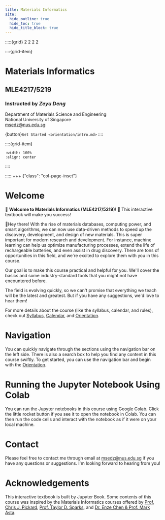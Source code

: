 ```yaml
---
title: Materials Informatics
site:
  hide_outline: true
  hide_toc: true
  hide_title_block: true
---
```



:::::{grid} 2 2 2 2

::::{grid-item}

# Materials Informatics

## MLE4217/5219

### Instructed by *Zeyu Deng*

Department of Materials Science and Engineering  
National University of Singapore  
msedz@nus.edu.sg

{button}`Get Started <orientation/intro.md>`
::::

::::{grid-item}
```{figure} figures/materials_informatics_logo_notitle.png
:width: 100%
:align: center
```
::::

:::::
+++ {"class": "col-page-inset"}

# Welcome
🙌 **Welcome to Materials Informatics (MLE4217/5219)**! 🎉 This interactive textbook will make you success!

👋Hey there! With the rise of materials databases, computing power, and smart algorithms, we can now use data-driven methods to speed up the discovery, development, and design of new materials. This is super important for modern research and development. For instance, machine learning can help us optimize manufacturing processes, extend the life of rechargeable batteries, and even assist in drug discovery. There are tons of opportunities in this field, and we're excited to explore them with you in this course.

Our goal is to make this course practical and helpful for you. We'll cover the basics and some industry-standard tools that you might not have encountered before. 

The field is evolving quickly, so we can't promise that everything we teach will be the latest and greatest. But if you have any suggestions, we'd love to hear them!

For more details about the course (like the syllabus, calendar, and rules), check out [Syllabus](syllabus.md), [Calendar](calendar.md), and [Orientation](orientation/orientation.md).

# Navigation
You can quickly navigate through the sections using the navigation bar on the left side. There is also a search box to help you find any content in this course swiftly. To get started, you can use the navigation bar and begin with the [Orientation](orientation/orientation.md).

# Running the Jupyter Notebook Using Colab
You can run the Jupyter notebooks in this course using Google Colab. Click the little rocket button if you see it to open the notebook in Colab. You can then run the code cells and interact with the notebook as if it were on your local machine.

# Contact
Please feel free to contact me through email at [msedz@nus.edu.sg](mailto:msedz@nus.edu.sg) if you have any questions or suggestions. I'm looking forward to hearing from you!

# Acknowledgements
This interactive textbook is built by Jupyter Book. Some contents of this course was inspired by the Materials Informatics courses offered by [Prof. Chris J. Pickard](https://www.msm.cam.ac.uk/people/pickard), [Prof. Taylor D. Sparks](https://faculty.utah.edu/u0203991-Taylor_D._Sparks/hm/index.hml), and [Dr. Enze Chen & Prof. Mark Asta](https://enze-chen.github.io/mi-book-2021/intro.html).